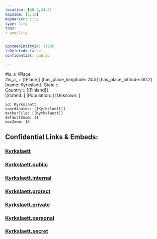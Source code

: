 ```yaml
---
location: [60.2,24.5] 
mapzoom: [7,12] 
mapmarker: city 
type: City
tags:
- geo/City


SpocWebEntityId: 31726
isDeleted: false
confidential: public

---
```

#is_a_/Place  
#is_a_ :: [[Place]] 
[has_place_longitude::24.5] 
[has_place_latitude::60.2] 
[name::Kyrkslaett] 
State ::  
Country :: [[Finland]]  
[StateId::] 
[Population::] 
[Unknown::] 


```leaflet
id: Kyrkslaett
coordinates: [[Kyrkslaett]] 
markerFile: [[Kyrkslaett]] 
defaultZoom: 11 
maxZoom: 18
```


## Confidential Links & Embeds: 

### [Kyrkslaett](/_Standards/Earth/Continent/Europe/Europe~North/Finland/Provinces~Finland/Southern_Finland/counties~Southern_Finland/Uusimaa/City/Kyrkslaett.md) 

### [Kyrkslaett.public](/_public/Earth/Continent/Europe/Europe~North/Finland/Provinces~Finland/Southern_Finland/counties~Southern_Finland/Uusimaa/City/Kyrkslaett.public.md) 

### [Kyrkslaett.internal](/_internal/Earth/Continent/Europe/Europe~North/Finland/Provinces~Finland/Southern_Finland/counties~Southern_Finland/Uusimaa/City/Kyrkslaett.internal.md) 

### [Kyrkslaett.protect](/_protect/Earth/Continent/Europe/Europe~North/Finland/Provinces~Finland/Southern_Finland/counties~Southern_Finland/Uusimaa/City/Kyrkslaett.protect.md) 

### [Kyrkslaett.private](/_private/Earth/Continent/Europe/Europe~North/Finland/Provinces~Finland/Southern_Finland/counties~Southern_Finland/Uusimaa/City/Kyrkslaett.private.md) 

### [Kyrkslaett.personal](/_personal/Earth/Continent/Europe/Europe~North/Finland/Provinces~Finland/Southern_Finland/counties~Southern_Finland/Uusimaa/City/Kyrkslaett.personal.md) 

### [Kyrkslaett.secret](/_secret/Earth/Continent/Europe/Europe~North/Finland/Provinces~Finland/Southern_Finland/counties~Southern_Finland/Uusimaa/City/Kyrkslaett.secret.md)

